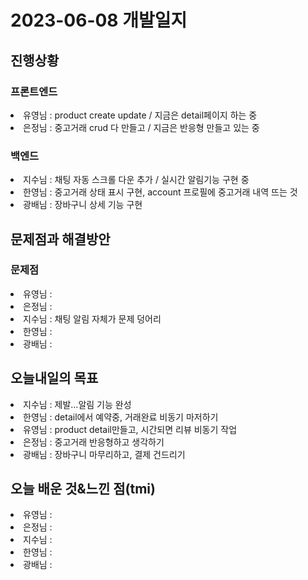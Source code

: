 # 2023-06-08 개발일지

## 진행상황

### 프론트엔드
<li>유영님 : product create update / 지금은 detail페이지 하는 중</li>
<li>은정님 : 중고거래 crud 다 만들고 / 지금은 반응형 만들고 있는 중</li>

### 백엔드
<li>지수님 : 채팅 자동 스크롤 다운 추가 / 실시간 알림기능 구현 중</li>
<li>한영님 : 중고거래 상태 표시 구현, account 프로필에 중고거래 내역 뜨는 것</li>
<li>광배님 : 장바구니 상세 기능 구현</li>


## 문제점과 해결방안
### 문제점
<li>유영님 : </li>
<li>은정님 : </li>
<li>지수님 : 채팅 알림 자체가 문제 덩어리</li>
<li>한영님 : </li>
<li>광배님 : </li>

## 오늘내일의 목표
<li>지수님 : 제발...알림 기능 완성</li>
<li>한영님 : detail에서 예약중, 거래완료 비동기 마저하기</li>
<li>유영님 : product detail만들고, 시간되면 리뷰 비동기 작업</li>
<li>은정님 : 중고거래 반응형하고 생각하기</li>
<li>광배님 : 장바구니 마무리하고, 결제 건드리기</li>

## 오늘 배운 것&느낀 점(tmi)
<li>유영님 : </li>
<li>은정님 : </li>
<li>지수님 : </li>
<li>한영님 : </li>
<li>광배님 : </li>
